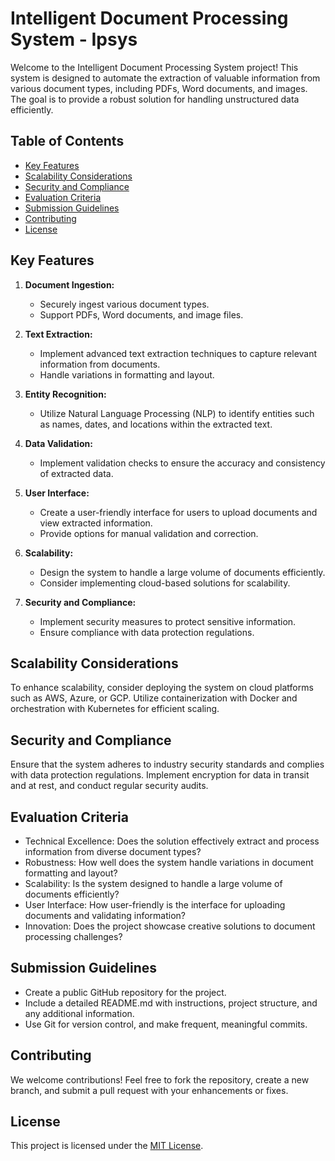 # Intelligent Document Processing System - Ipsys

Welcome to the Intelligent Document Processing System project! This system is designed to automate the extraction of valuable information from various document types, including PDFs, Word documents, and images. The goal is to provide a robust solution for handling unstructured data efficiently.

## Table of Contents
- [Key Features](#key-features)
- [Scalability Considerations](#scalability-considerations)
- [Security and Compliance](#security-and-compliance)
- [Evaluation Criteria](#evaluation-criteria)
- [Submission Guidelines](#submission-guidelines)
- [Contributing](#contributing)
- [License](#license)

## Key Features

1. **Document Ingestion:**
   - Securely ingest various document types.
   - Support PDFs, Word documents, and image files.

2. **Text Extraction:**
   - Implement advanced text extraction techniques to capture relevant information from documents.
   - Handle variations in formatting and layout.

3. **Entity Recognition:**
   - Utilize Natural Language Processing (NLP) to identify entities such as names, dates, and locations within the extracted text.

4. **Data Validation:**
   - Implement validation checks to ensure the accuracy and consistency of extracted data.

5. **User Interface:**
   - Create a user-friendly interface for users to upload documents and view extracted information.
   - Provide options for manual validation and correction.

6. **Scalability:**
   - Design the system to handle a large volume of documents efficiently.
   - Consider implementing cloud-based solutions for scalability.

7. **Security and Compliance:**
   - Implement security measures to protect sensitive information.
   - Ensure compliance with data protection regulations.



## Scalability Considerations

To enhance scalability, consider deploying the system on cloud platforms such as AWS, Azure, or GCP. Utilize containerization with Docker and orchestration with Kubernetes for efficient scaling.

## Security and Compliance

Ensure that the system adheres to industry security standards and complies with data protection regulations. Implement encryption for data in transit and at rest, and conduct regular security audits.

## Evaluation Criteria
 - Technical Excellence: Does the solution effectively extract and process information from diverse document types?
 - Robustness: How well does the system handle variations in document formatting and layout?
 - Scalability: Is the system designed to handle a large volume of documents efficiently?
 - User Interface: How user-friendly is the interface for uploading documents and validating information?
 - Innovation: Does the project showcase creative solutions to document processing challenges?

## Submission Guidelines

- Create a public GitHub repository for the project.
- Include a detailed README.md with instructions, project structure, and any additional information.
- Use Git for version control, and make frequent, meaningful commits.

## Contributing

We welcome contributions! Feel free to fork the repository, create a new branch, and submit a pull request with your enhancements or fixes.

## License

This project is licensed under the [MIT License](LICENSE).

